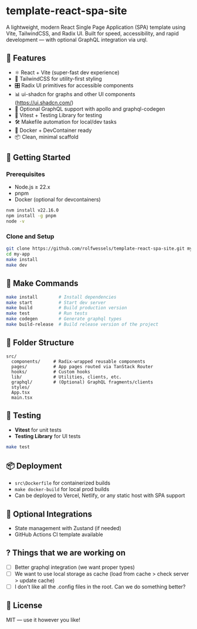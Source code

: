 # template-react-spa-site

A lightweight, modern React Single Page Application (SPA) template using Vite, TailwindCSS, and Radix UI. Built for speed, accessibility, and rapid development — with optional GraphQL integration via urql.

## 🚀 Features

- ⚛️ React + Vite (super-fast dev experience)
- 🎨 TailwindCSS for utility-first styling
- 🎛️ Radix UI primitives for accessible components
- 📊 ui-shadcn for graphs and other UI components (https://ui.shadcn.com/)
- 🔌 Optional GraphQL support with apollo and graphql-codegen
- 🧪 Vitest + Testing Library for testing
- 🛠️ Makefile automation for local/dev tasks
- 🐳 Docker + DevContainer ready
- 📦 Clean, minimal scaffold

## 🏁 Getting Started

### Prerequisites

- Node.js ≥ 22.x
- pnpm
- Docker (optional for devcontainers)

```bash
nvm install v22.16.0
npm install -g pnpm
node -v
```

### Clone and Setup

```bash
git clone https://github.com/rolfwessels/template-react-spa-site.git my-app
cd my-app
make install
make dev
```

## 🧰 Make Commands

```bash
make install        # Install dependencies
make start          # Start dev server
make build          # Build production version
make test           # Run tests
make codegen        # Generate graphql types
make build-release  # Build release version of the project
```

## 📁 Folder Structure

```
src/
  components/     # Radix-wrapped reusable components
  pages/          # App pages routed via TanStack Router
  hooks/          # Custom hooks
  lib/            # Utilities, clients, etc.
  graphql/        # (Optional) GraphQL fragments/clients
  styles/
  App.tsx
  main.tsx
```

## 🧪 Testing

- **Vitest** for unit tests
- **Testing Library** for UI tests

```bash
make test
```

## 📦 Deployment

- `src\Dockerfile` for containerized builds
- `make docker-build` for local prod builds
- Can be deployed to Vercel, Netlify, or any static host with SPA support

## 🔗 Optional Integrations

- State management with Zustand (if needed)
- GitHub Actions CI template available

## ? Things that we are working on

- [ ] Better graphql integration (we want proper types)
- [ ] We want to use local storage as cache (load from cache > check server > update cache)
- [ ] I don't like all the .config files in the root. Can we do something better? 

## 📜 License

MIT — use it however you like!

